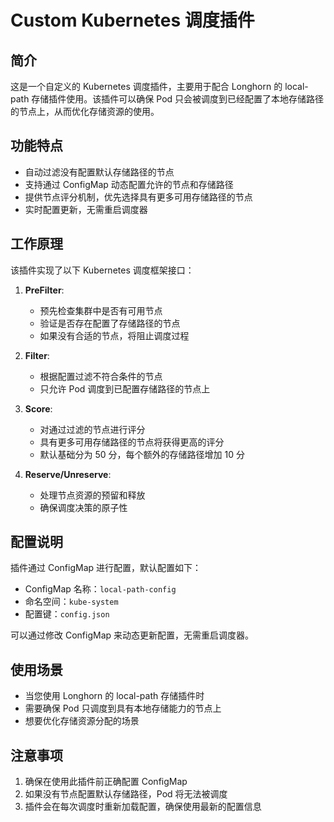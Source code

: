 # Custom Kubernetes 调度插件

## 简介
这是一个自定义的 Kubernetes 调度插件，主要用于配合 Longhorn 的 local-path 存储插件使用。该插件可以确保 Pod 只会被调度到已经配置了本地存储路径的节点上，从而优化存储资源的使用。

## 功能特点
- 自动过滤没有配置默认存储路径的节点
- 支持通过 ConfigMap 动态配置允许的节点和存储路径
- 提供节点评分机制，优先选择具有更多可用存储路径的节点
- 实时配置更新，无需重启调度器

## 工作原理
该插件实现了以下 Kubernetes 调度框架接口：

1. **PreFilter**: 
   - 预先检查集群中是否有可用节点
   - 验证是否存在配置了存储路径的节点
   - 如果没有合适的节点，将阻止调度过程

2. **Filter**:
   - 根据配置过滤不符合条件的节点
   - 只允许 Pod 调度到已配置存储路径的节点上

3. **Score**:
   - 对通过过滤的节点进行评分
   - 具有更多可用存储路径的节点将获得更高的评分
   - 默认基础分为 50 分，每个额外的存储路径增加 10 分

4. **Reserve/Unreserve**:
   - 处理节点资源的预留和释放
   - 确保调度决策的原子性

## 配置说明
插件通过 ConfigMap 进行配置，默认配置如下：
- ConfigMap 名称：`local-path-config`
- 命名空间：`kube-system`
- 配置键：`config.json`

可以通过修改 ConfigMap 来动态更新配置，无需重启调度器。

## 使用场景
- 当您使用 Longhorn 的 local-path 存储插件时
- 需要确保 Pod 只调度到具有本地存储能力的节点上
- 想要优化存储资源分配的场景

## 注意事项
1. 确保在使用此插件前正确配置 ConfigMap
2. 如果没有节点配置默认存储路径，Pod 将无法被调度
3. 插件会在每次调度时重新加载配置，确保使用最新的配置信息
